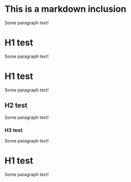 # This is a markdown inclusion
Some paragraph text!

# H1 test
Some paragraph text!
# H1 test
Some paragraph text!
## H2 test
Some paragraph text!
### H3 test
Some paragraph text!
# H1 test
Some paragraph text!
